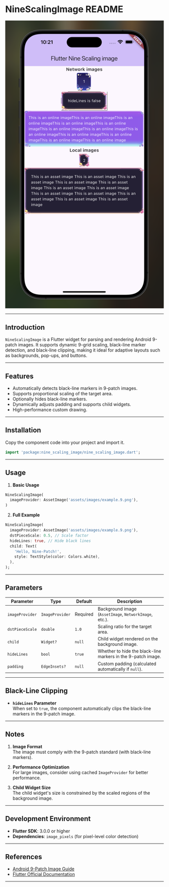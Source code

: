 
# NineScalingImage README

![Demo Image](https://github.com/zschao/nine_scaling_image/blob/main/image.png)

---

## Introduction
`NineScalingImage` is a Flutter widget for parsing and rendering Android 9-patch images. It supports dynamic 9-grid scaling, black-line marker detection, and black-line clipping, making it ideal for adaptive layouts such as backgrounds, pop-ups, and buttons.

---

## Features
- Automatically detects black-line markers in 9-patch images.
- Supports proportional scaling of the target area.
- Optionally hides black-line markers.
- Dynamically adjusts padding and supports child widgets.
- High-performance custom drawing.

---

## Installation
Copy the component code into your project and import it.

```dart
import 'package:nine_scaling_image/nine_scaling_image.dart';
```

---

## Usage

1. **Basic Usage**

```dart
NineScalingImage(
  imageProvider: AssetImage('assets/images/example.9.png'),
)
```

2. **Full Example**

```dart
NineScalingImage(
  imageProvider: AssetImage('assets/images/example.9.png'),
  dstPieceScale: 0.5, // Scale factor
  hideLines: true, // Hide black lines
  child: Text(
    'Hello, Nine-Patch!',
    style: TextStyle(color: Colors.white),
  ),
);
```

---

## Parameters

| Parameter          | Type              | Default  | Description                                                          |
|--------------------|-------------------|----------|----------------------------------------------------------------------|
| `imageProvider`    | `ImageProvider`  | Required | Background image (`AssetImage`, `NetworkImage`, etc.).               |
| `dstPieceScale`    | `double`         | `1.0`    | Scaling ratio for the target area.                                   |
| `child`            | `Widget?`        | `null`   | Child widget rendered on the background image.                       |
| `hideLines`        | `bool`           | `true`   | Whether to hide the black-line markers in the 9-patch image.         |
| `padding`          | `EdgeInsets?`    | `null`   | Custom padding (calculated automatically if `null`).                 |

---

## Black-Line Clipping
- **`hideLines` Parameter**  
  When set to `true`, the component automatically clips the black-line markers in the 9-patch image.

---

## Notes
1. **Image Format**  
   The image must comply with the 9-patch standard (with black-line markers).

2. **Performance Optimization**  
   For large images, consider using cached `ImageProvider` for better performance.

3. **Child Widget Size**  
   The child widget's size is constrained by the scaled regions of the background image.

---

## Development Environment
- **Flutter SDK**: 3.0.0 or higher
- **Dependencies**: `image_pixels` (for pixel-level color detection)

---

## References
- [Android 9-Patch Image Guide](https://developer.android.com/studio/write/draw9patch)
- [Flutter Official Documentation](https://flutter.dev)

---

